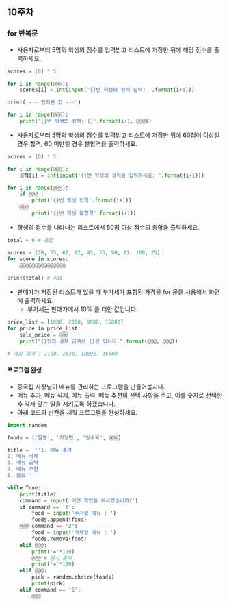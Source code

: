 ## 10주차

### for 반복문
- 사용자로부터 5명의 학생의 점수를 입력받고 리스트에 저장한 뒤에 해당 점수를 출력하세요.
```python
scores = [0] * 5

for i in range(@@@):
    scores[i] = int(input('{}번 학생의 성적 입력: '.format(i+1)))

print('--- 입력된 값 ---')

for i in range(@@@):
    print('{}번 학생의 성적: {}'.format(i+1, @@@))
```

- 사용자로부터 5명의 학생의 점수를 입력받고 리스트에 저장한 뒤에 60점이 이상일 경우 합격, 60 미만일 경우 불합격을 출력하세요.
```python
scores = [0] * 5

for i in range(@@@):
    성적[i] = int(input('{}번 학생의 성적을 입력하세요: '.format(i+1)))

for i in range(@@@):
    if @@@ :
        print('{}번 학생 합격'.format(i+1))
    @@@
        print('{}번 학생 불합격'.format(i+1))
```

- 학생의 점수를 나타내는 리스트에서 50점 이상 점수의 총합을 출력하세요.
```python
total = 0 # 총합

scores = [20, 55, 67, 82, 45, 33, 90, 87, 100, 25]
for score in scores:
    @@@@@@@@@@@@@@@
    
print(total) # 481
```

- 판매가가 저장된 리스트가 있을 때 부가세가 포함된 가격을 for 문을 사용해서 화면에 출력하세요. 
  - 부가세는 판매가에서 10% 를 더한 값입니다.

```python
price_list = [1000, 2300, 9900, 15000]
for price in price_list:
    sale_price = @@@
    print("{}원의 결제 금액은 {}원 입니다.".format(@@@, @@@))

# 예상 결과 : 1100, 2530, 10890, 16500
```

#### 프로그램 완성

- 중국집 사장님이 메뉴를 관리하는 프로그램을 만들어봅시다.
- 메뉴 추가, 메뉴 삭제, 메뉴 출력, 메뉴 추천의 선택 사항을 주고, 이를 숫자로 선택한 후 각자 맞는 일을 시키도록 하겠습니다.
- 아래 코드의 빈칸을 채워 프로그램을 완성하세요.

```python
import random

foods = ['짬뽕', '자장면', '탕수육', @@@]

title = '''1. 메뉴 추가
2. 메뉴 삭제
3. 메뉴 출력
4. 메뉴 추천
5. 종료'''

while True:
    print(title)
    command = input('어떤 작업을 하시겠습니까?')
    if command == '1':
        food = input('추가할 메뉴 : ')
        foods.append(food)
    @@@ command == '2':
        food = input('삭제할 메뉴 : ')
        foods.remove(food)
    elif @@@:
        print('='*100)
        @@@ # 음식 출력
        print('='*100)
    elif @@@:
        pick = random.choice(foods)
        print(pick)
    elif command == '5':
        @@@
```
